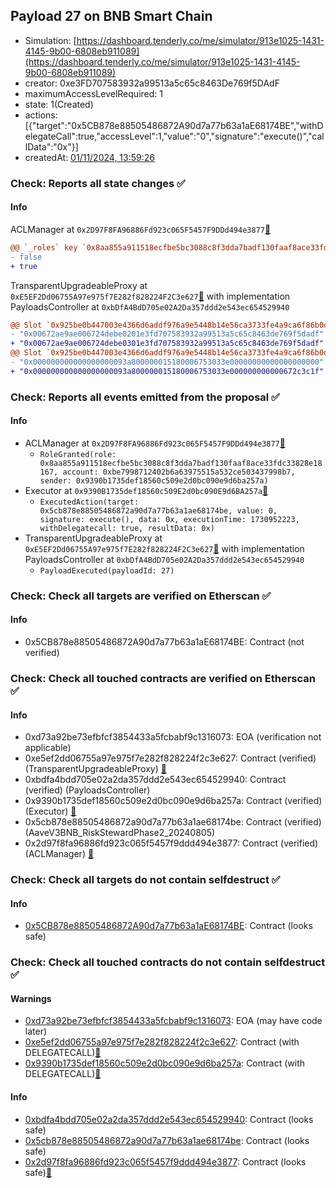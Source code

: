 ## Payload 27 on BNB Smart Chain

- Simulation: [https://dashboard.tenderly.co/me/simulator/913e1025-1431-4145-9b00-6808eb911089](https://dashboard.tenderly.co/me/simulator/913e1025-1431-4145-9b00-6808eb911089)
- creator: 0xe3FD707583932a99513a5c65c8463De769f5DAdF
- maximumAccessLevelRequired: 1
- state: 1(Created)
- actions: [{"target":"0x5CB878e88505486872A90d7a77b63a1aE68174BE","withDelegateCall":true,"accessLevel":1,"value":"0","signature":"execute()","callData":"0x"}]
- createdAt: [01/11/2024, 13:59:26](https://bscscan.com/tx/0xb9bbdb0797c0c11d661c865f2491cf9e7856c466b2676fbcef34e8ce567b9fef)

### Check: Reports all state changes :white_check_mark:

#### Info


ACLManager at `0x2D97F8FA96886Fd923c065F5457F9DDd494e3877`[:ghost:](https://github.com/bgd-labs/aave-address-book "AaveV3BNB.ACL_MANAGER")
```diff
@@ `_roles` key `0x8aa855a911518ecfbe5bc3088c8f3dda7badf130faaf8ace33fdc33828e18167.members.0xbe7998712402b6a63975515a532ce503437998b7` @@
- false
+ true
```

TransparentUpgradeableProxy at `0xE5EF2Dd06755A97e975f7E282f828224F2C3e627`[:ghost:](https://github.com/bgd-labs/aave-address-book "GovernanceV3BNB.PAYLOADS_CONTROLLER") with implementation PayloadsController at `0xbDfA4BdD705e02A2Da357ddd2e543ec654529940`
```diff
@@ Slot `0x925be0b447003e4366d6addf976a9e5448b14e56ca3733fe4a9ca6f86b0dcbd5` @@
- "0x00672ae9ae006724debe0201e3fd707583932a99513a5c65c8463de769f5dadf"
+ "0x00672ae9ae006724debe0301e3fd707583932a99513a5c65c8463de769f5dadf"
@@ Slot `0x925be0b447003e4366d6addf976a9e5448b14e56ca3733fe4a9ca6f86b0dcbd6` @@
- "0x000000000000000000093a800000015180006753033e00000000000000000000"
+ "0x000000000000000000093a800000015180006753033e000000000000672c3c1f"
```


### Check: Reports all events emitted from the proposal :white_check_mark:

#### Info

- ACLManager at `0x2D97F8FA96886Fd923c065F5457F9DDd494e3877`[:ghost:](https://github.com/bgd-labs/aave-address-book "AaveV3BNB.ACL_MANAGER")
  - `RoleGranted(role: 0x8aa855a911518ecfbe5bc3088c8f3dda7badf130faaf8ace33fdc33828e18167, account: 0xbe7998712402b6a63975515a532ce503437998b7, sender: 0x9390b1735def18560c509e2d0bc090e9d6ba257a)`
- Executor at `0x9390B1735def18560c509E2d0bc090E9d6BA257a`[:ghost:](https://github.com/bgd-labs/aave-address-book "AaveV3BNB.ACL_ADMIN, GovernanceV3BNB.EXECUTOR_LVL_1")
  - `ExecutedAction(target: 0x5cb878e88505486872a90d7a77b63a1ae68174be, value: 0, signature: execute(), data: 0x, executionTime: 1730952223, withDelegatecall: true, resultData: 0x)`
- TransparentUpgradeableProxy at `0xE5EF2Dd06755A97e975f7E282f828224F2C3e627`[:ghost:](https://github.com/bgd-labs/aave-address-book "GovernanceV3BNB.PAYLOADS_CONTROLLER") with implementation PayloadsController at `0xbDfA4BdD705e02A2Da357ddd2e543ec654529940`
  - `PayloadExecuted(payloadId: 27)`

### Check: Check all targets are verified on Etherscan :white_check_mark:

#### Info

- 0x5CB878e88505486872A90d7a77b63a1aE68174BE: Contract (not verified) 

### Check: Check all touched contracts are verified on Etherscan :white_check_mark:

#### Info

- 0xd73a92be73efbfcf3854433a5fcbabf9c1316073: EOA (verification not applicable)
- 0xe5ef2dd06755a97e975f7e282f828224f2c3e627: Contract (verified) (TransparentUpgradeableProxy) [:ghost:](https://github.com/bgd-labs/aave-address-book "GovernanceV3BNB.PAYLOADS_CONTROLLER")
- 0xbdfa4bdd705e02a2da357ddd2e543ec654529940: Contract (verified) (PayloadsController) 
- 0x9390b1735def18560c509e2d0bc090e9d6ba257a: Contract (verified) (Executor) [:ghost:](https://github.com/bgd-labs/aave-address-book "AaveV3BNB.ACL_ADMIN, GovernanceV3BNB.EXECUTOR_LVL_1")
- 0x5cb878e88505486872a90d7a77b63a1ae68174be: Contract (verified) (AaveV3BNB_RiskStewardPhase2_20240805) 
- 0x2d97f8fa96886fd923c065f5457f9ddd494e3877: Contract (verified) (ACLManager) [:ghost:](https://github.com/bgd-labs/aave-address-book "AaveV3BNB.ACL_MANAGER")

### Check: Check all targets do not contain selfdestruct :white_check_mark:

#### Info

- [0x5CB878e88505486872A90d7a77b63a1aE68174BE](https://bscscan.com/address/0x5CB878e88505486872A90d7a77b63a1aE68174BE): Contract (looks safe)

### Check: Check all touched contracts do not contain selfdestruct :white_check_mark:

#### Warnings

- [0xd73a92be73efbfcf3854433a5fcbabf9c1316073](https://bscscan.com/address/0xd73a92be73efbfcf3854433a5fcbabf9c1316073): EOA (may have code later)
- [0xe5ef2dd06755a97e975f7e282f828224f2c3e627](https://bscscan.com/address/0xe5ef2dd06755a97e975f7e282f828224f2c3e627): Contract (with DELEGATECALL)[:ghost:](https://github.com/bgd-labs/aave-address-book "GovernanceV3BNB.PAYLOADS_CONTROLLER")
- [0x9390b1735def18560c509e2d0bc090e9d6ba257a](https://bscscan.com/address/0x9390b1735def18560c509e2d0bc090e9d6ba257a): Contract (with DELEGATECALL)[:ghost:](https://github.com/bgd-labs/aave-address-book "AaveV3BNB.ACL_ADMIN, GovernanceV3BNB.EXECUTOR_LVL_1")

#### Info

- [0xbdfa4bdd705e02a2da357ddd2e543ec654529940](https://bscscan.com/address/0xbdfa4bdd705e02a2da357ddd2e543ec654529940): Contract (looks safe)
- [0x5cb878e88505486872a90d7a77b63a1ae68174be](https://bscscan.com/address/0x5cb878e88505486872a90d7a77b63a1ae68174be): Contract (looks safe)
- [0x2d97f8fa96886fd923c065f5457f9ddd494e3877](https://bscscan.com/address/0x2d97f8fa96886fd923c065f5457f9ddd494e3877): Contract (looks safe)[:ghost:](https://github.com/bgd-labs/aave-address-book "AaveV3BNB.ACL_MANAGER")

